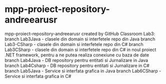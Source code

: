 # mpp-proiect-repository-andreearusr
mpp-proiect-repository-andreearusr created by GitHub Classroom
Lab3:
branch Lab3Java - clasele din domain si interfetele repo din Java
branch Lab3-CSharp - clasele din domain si interfetele repo din C#
branch Lab3CSharp - clasele din domain si interfetele repo din C# in noul proiect .NET framework, pentru a ne putea realiza conexiune cu baza de date
branch Lab4Java - DB repository pentru entitati si Jurnalizare in Java
branch Lab4Csharp - DB repository pentru entitati si Jurnalizare in C#
branch Lab5Java - Service si interfata grafica in Java
branch Lab6CSharp - Service si interfata grafica in C#
